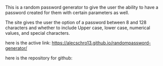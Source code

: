 This is a random password generator to give the user the ability to have a password created for them with certain parameters as well.

The site gives the user the option of a password between 8 and 128 characters and whether to include Upper case, lower case, numerical values, and special characters.

here is the active link: https://alecschro13.github.io/randompassword-generator/

here is the repository for github:
